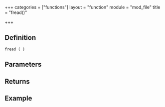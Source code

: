+++
categories = ["functions"]
layout = "function"
module = "mod_file"
title = "fread()"

+++

## Definition

    fread ( )

## Parameters

## Returns

## Example
